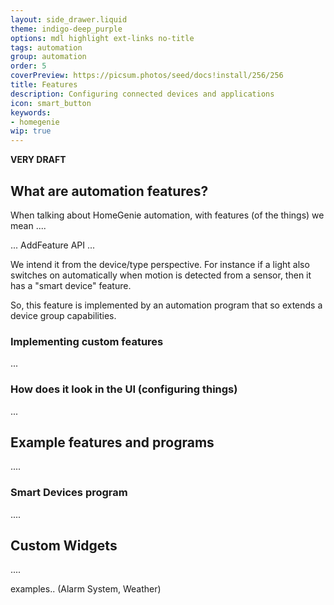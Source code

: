```yaml
---
layout: side_drawer.liquid
theme: indigo-deep_purple
options: mdl highlight ext-links no-title
tags: automation
group: automation
order: 5
coverPreview: https://picsum.photos/seed/docs!install/256/256
title: Features
description: Configuring connected devices and applications
icon: smart_button
keywords:
- homegenie
wip: true
---
```


**VERY DRAFT**

## What are automation features?

When talking about HomeGenie automation, with features (of the things)
we mean ....

... AddFeature API ...


We intend it from the device/type perspective. For instance if a light
also switches on automatically when motion is detected from a sensor,
then it has a "smart device" feature.

So, this feature is implemented by an automation program that so extends
a device group capabilities.



### Implementing custom features

...

### How does it look in the UI (configuring things)

...


## Example features and programs

....

### Smart Devices program

....


## Custom Widgets

....

examples.. (Alarm System, Weather)
